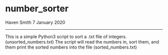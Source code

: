 # number_sorter
Haven Smith
7 January 2020
________________________________________________________________________________
This is a simple Python3 script to sort a .txt file of integers. (unsorted_numbers.txt)
The script will read the numbers in, sort them, and them print the sorted numbers into the file (sorted_numbers.txt)
